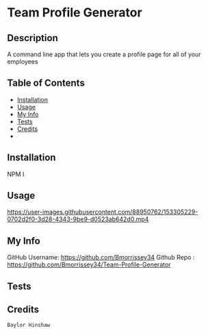 # Team Profile Generator

## Description
A command line app that lets you create a profile page for all of your employees

## Table of Contents

- [Installation](#Installation)
- [Usage](https://github.com/Bmorrissey34/README-Maker/blob/main/README.md#Usage)
- [My Info](https://github.com/Bmorrissey34/README-Maker/blob/main/README.md#my-info)
- [Tests](https://github.com/Bmorrissey34/README-Maker/blob/main/README.md#Tests)
- [Credits](https://github.com/Bmorrissey34/README-Maker/blob/main/README.md#Credits)
- 


## Installation

NPM I

## Usage

https://user-images.githubusercontent.com/88950762/153305229-0702d2f0-3d28-4343-9be9-d0523ab642d0.mp4

## My Info
GitHub Username: https://github.com/Bmorrissey34
Github Repo : https://github.com/Bmorrissey34/Team-Profile-Generator

## Tests
      

## Credits
    Baylor Hinshaw

    




    
